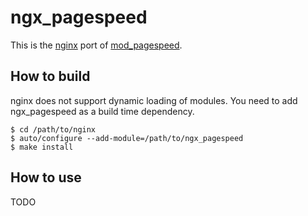 # ngx_pagespeed

This is the [nginx](http://nginx.org/) port of
[mod_pagespeed](https://developers.google.com/speed/pagespeed/).

## How to build

nginx does not support dynamic loading of modules. You need to add
ngx_pagespeed as a build time dependency.

    $ cd /path/to/nginx
    $ auto/configure --add-module=/path/to/ngx_pagespeed
    $ make install

## How to use

TODO
